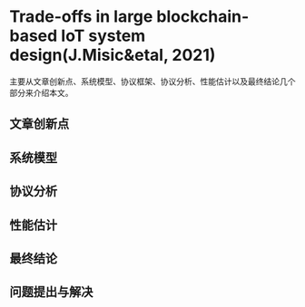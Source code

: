 # Trade-offs in large blockchain-based IoT system design(J.Misic&etal, 2021)

主要从文章创新点、系统模型、协议框架、协议分析、性能估计以及最终结论几个部分来介绍本文。

## 文章创新点

## 系统模型

## 协议分析

## 性能估计

## 最终结论

## 问题提出与解决